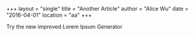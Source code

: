 +++
layout = "single"
title  = "Another Article"
author = "Alice Wu"
date   = "2016-04-01"
location = "aa"
+++

Try the new improved Lorem Ipsum Generator

<!--more-->
